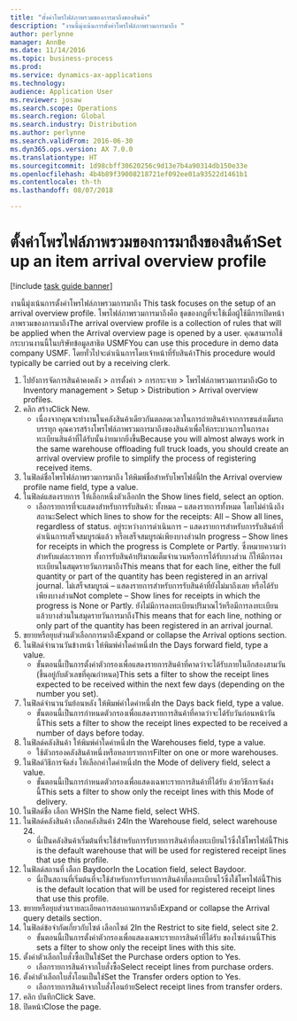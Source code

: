 ```yaml
---
title: "ตั้งค่าโพรไฟล์ภาพรวมของการมาถึงของสินค้า"
description: "งานนี้มุ่งเน้นการตั้งค่าโพรไฟล์ภาพรวมการมาถึง "
author: perlynne
manager: AnnBe
ms.date: 11/14/2016
ms.topic: business-process
ms.prod: 
ms.service: dynamics-ax-applications
ms.technology: 
audience: Application User
ms.reviewer: josaw
ms.search.scope: Operations
ms.search.region: Global
ms.search.industry: Distribution
ms.author: perlynne
ms.search.validFrom: 2016-06-30
ms.dyn365.ops.version: AX 7.0.0
ms.translationtype: HT
ms.sourcegitcommit: 1d98cbff30620256c9d13e7b4a90314db150e33e
ms.openlocfilehash: 4b4b89f39008218721ef092ee01a93522d1461b1
ms.contentlocale: th-th
ms.lasthandoff: 08/07/2018

---
```

# <a name="set-up-an-item-arrival-overview-profile"></a><span data-ttu-id="66bd4-103">ตั้งค่าโพรไฟล์ภาพรวมของการมาถึงของสินค้า</span><span class="sxs-lookup"><span data-stu-id="66bd4-103">Set up an item arrival overview profile</span></span>

[!include [task guide banner](../../includes/task-guide-banner.md)]

<span data-ttu-id="66bd4-104">งานนี้มุ่งเน้นการตั้งค่าโพรไฟล์ภาพรวมการมาถึง </span><span class="sxs-lookup"><span data-stu-id="66bd4-104">This task focuses on the setup of an arrival overview profile.</span></span> <span data-ttu-id="66bd4-105">โพรไฟล์ภาพรวมการมาถึงคือ ชุดของกฎที่จะใช้เมื่อผู้ใช้มีการเปิดหน้าภาพรวมของการมาถึง</span><span class="sxs-lookup"><span data-stu-id="66bd4-105">The arrival overview profile is a collection of rules that will be applied when the Arrival overview page is opened by a user.</span></span> <span data-ttu-id="66bd4-106">คุณสามารถใช้กระบวนงานนี้ในบริษัทข้อมูลสาธิต USMF</span><span class="sxs-lookup"><span data-stu-id="66bd4-106">You can use this procedure in demo data company USMF.</span></span> <span data-ttu-id="66bd4-107">โดยทั่วไปจะดำเนินการโดยเจ้าหน้าที่รับสินค้า</span><span class="sxs-lookup"><span data-stu-id="66bd4-107">This procedure would typically be carried out by a receiving clerk.</span></span>





1. <span data-ttu-id="66bd4-108">ไปยังการจัดการสินค้าคงคลัง > การตั้งค่า > การกระจาย > โพรไฟล์ภาพรวมการมาถึง</span><span class="sxs-lookup"><span data-stu-id="66bd4-108">Go to Inventory management > Setup > Distribution > Arrival overview profiles.</span></span>
2. <span data-ttu-id="66bd4-109">คลิก สร้าง</span><span class="sxs-lookup"><span data-stu-id="66bd4-109">Click New.</span></span>
    * <span data-ttu-id="66bd4-110">เนื่องจากคุณจะทำงานในคลังสินค้าเดียวกันตลอดเวลาในการถ่ายสินค้าจากการขนส่งเต็มรถบรรทุก คุณควรสร้างโพรไฟล์ภาพรวมการมาถึงของสินค้าเพื่อให้กระบวนการในการลงทะเบียนสินค้าที่ได้รับนั้นง่ายมากยิ่งขึ้น</span><span class="sxs-lookup"><span data-stu-id="66bd4-110">Because you will almost always work in the same warehouse offloading full truck loads, you should create an arrival overview profile to simplify the process of registering received items.</span></span>  
3. <span data-ttu-id="66bd4-111">ในฟิลด์ชื่อโพรไฟล์ภาพรวมการมาถึง ให้พิมพ์ชื่อสำหรับโพรไฟล์นี้</span><span class="sxs-lookup"><span data-stu-id="66bd4-111">In the Arrival overview profile name field, type a value.</span></span>
4. <span data-ttu-id="66bd4-112">ในฟิลด์แสดงรายการ ให้เลือกหนึ่งตัวเลือก</span><span class="sxs-lookup"><span data-stu-id="66bd4-112">In the Show lines field, select an option.</span></span>
    * <span data-ttu-id="66bd4-113">เลือกรายการที่จะแสดงสำหรับการรับสินค้า:   ทั้งหมด – แสดงรายการทั้งหมด โดยไม่คำนึงถึงสถานะ</span><span class="sxs-lookup"><span data-stu-id="66bd4-113">Select which lines to show for the receipts:   All – Show all lines, regardless of status.</span></span>   <span data-ttu-id="66bd4-114">อยู่ระหว่างการดำเนินการ – แสดงรายการสำหรับการรับสินค้าที่ดำเนินการเสร็จสมบูรณ์แล้ว หรือเสร็จสมบูรณ์เพียงบางส่วน</span><span class="sxs-lookup"><span data-stu-id="66bd4-114">In progress – Show lines for receipts in which the progress is Complete or Partly.</span></span> <span data-ttu-id="66bd4-115">ซึ่งหมายความว่า สำหรับแต่ละรายการ ทั้งการรับสินค้าปริมาณเต็มจำนวนหรือการได้รับบางส่วน ก็ให้มีการลงทะเบียนในสมุดรายวันการมาถึง</span><span class="sxs-lookup"><span data-stu-id="66bd4-115">This means that for each line, either the full quantity or part of the quantity has been registered in an arrival journal.</span></span>   <span data-ttu-id="66bd4-116">ไม่เสร็จสมบูรณ์ – แสดงรายการสำหรับการรับสินค้าที่ยังไม่มาถึงเลย หรือได้รับเพียงบางส่วน</span><span class="sxs-lookup"><span data-stu-id="66bd4-116">Not complete – Show lines for receipts in which the progress is None or Partly.</span></span> <span data-ttu-id="66bd4-117">ยังไม่มีการลงทะเบียนปริมาณไว้หรือมีการลงทะเบียนแล้วบางส่วนในสมุดรายวันการมาถึง</span><span class="sxs-lookup"><span data-stu-id="66bd4-117">This means that for each line, nothing or only part of the quantity has been registered in an arrival journal.</span></span>  
5. <span data-ttu-id="66bd4-118">ขยายหรือยุบส่วนตัวเลือกการมาถึง</span><span class="sxs-lookup"><span data-stu-id="66bd4-118">Expand or collapse the Arrival options section.</span></span>
6. <span data-ttu-id="66bd4-119">ในฟิลด์จำนวนวันข้างหน้า ให้พิมพ์ค่าใดค่าหนึ่ง</span><span class="sxs-lookup"><span data-stu-id="66bd4-119">In the Days forward field, type a value.</span></span>
    * <span data-ttu-id="66bd4-120">ขั้นตอนนี้เป็นการตั้งค่าตัวกรองเพื่อแสดงรายการสินค้าที่คาดว่าจะได้รับภายในอีกสองสามวัน (ขึ้นอยู่กับตัวเลขที่คุณกำหนด)</span><span class="sxs-lookup"><span data-stu-id="66bd4-120">This sets a filter to show the receipt lines expected to be received within the next few days (depending on the number you set).</span></span>  
7. <span data-ttu-id="66bd4-121">ในฟิลด์จำนวนวันย้อนหลัง ให้พิมพ์ค่าใดค่าหนึ่ง</span><span class="sxs-lookup"><span data-stu-id="66bd4-121">In the Days back field, type a value.</span></span>
    * <span data-ttu-id="66bd4-122">ขั้นตอนนี้เป็นการกำหนดตัวกรองเพื่อแสดงรายการสินค้าที่คาดว่าจะได้รับวันก่อนหน้าวันนี้</span><span class="sxs-lookup"><span data-stu-id="66bd4-122">This sets a filter to show the receipt lines expected to be received a number of days before today.</span></span>  
8. <span data-ttu-id="66bd4-123">ในฟิลด์คลังสินค้า ให้พิมพ์ค่าใดค่าหนึ่ง</span><span class="sxs-lookup"><span data-stu-id="66bd4-123">In the Warehouses field, type a value.</span></span>
    * <span data-ttu-id="66bd4-124">ใช้ตัวกรองคลังสินค้าหนึ่งหรือหลายรายการ</span><span class="sxs-lookup"><span data-stu-id="66bd4-124">Filter on one or more warehouses.</span></span>  
9. <span data-ttu-id="66bd4-125">ในฟิลด์วิธีการจัดส่ง ให้เลือกค่าใดค่าหนึ่ง</span><span class="sxs-lookup"><span data-stu-id="66bd4-125">In the Mode of delivery field, select a value.</span></span>
    * <span data-ttu-id="66bd4-126">ขั้นตอนนี้เป็นการกำหนดตัวกรองเพื่อแสดงเฉพาะรายการสินค้าที่ได้รับ ด้วยวิธีการจัดส่งนี้</span><span class="sxs-lookup"><span data-stu-id="66bd4-126">This sets a filter to show only the receipt lines with this Mode of delivery.</span></span>  
10. <span data-ttu-id="66bd4-127">ในฟิลด์ชื่อ เลือก WHS</span><span class="sxs-lookup"><span data-stu-id="66bd4-127">In the Name field, select WHS.</span></span>
11. <span data-ttu-id="66bd4-128">ในฟิลด์คลังสินค้า เลือกคลังสินค้า 24</span><span class="sxs-lookup"><span data-stu-id="66bd4-128">In the Warehouse field, select warehouse 24.</span></span>
    * <span data-ttu-id="66bd4-129">นี่เป็นคลังสินค้าเริ่มต้นที่จะใช้สำหรับการรับรายการสินค้าที่ลงทะเบียนไว้ซึ่งใช้โพรไฟล์นี้</span><span class="sxs-lookup"><span data-stu-id="66bd4-129">This is the default warehouse that will be used for registered receipt lines that use this profile.</span></span>  
12. <span data-ttu-id="66bd4-130">ในฟิลด์สถานที่ เลือก Baydoor</span><span class="sxs-lookup"><span data-stu-id="66bd4-130">In the Location field, select Baydoor.</span></span>
    * <span data-ttu-id="66bd4-131">นี่เป็นสถานที่เริ่มต้นที่จะใช้สำหรับการรับรายการสินค้าที่ลงทะเบียนไว้ซึ่งใช้โพรไฟล์นี้</span><span class="sxs-lookup"><span data-stu-id="66bd4-131">This is the default location that will be used for registered receipt lines that use this profile.</span></span>  
13. <span data-ttu-id="66bd4-132">ขยายหรือยุบส่วนรายละเอียดการสอบถามการมาถึง</span><span class="sxs-lookup"><span data-stu-id="66bd4-132">Expand or collapse the Arrival query details section.</span></span>
14. <span data-ttu-id="66bd4-133">ในฟิลด์ข้อจำกัดเกี่ยวกับไซต์ เลือกไซต์ 2</span><span class="sxs-lookup"><span data-stu-id="66bd4-133">In the Restrict to site field, select site 2.</span></span>
    * <span data-ttu-id="66bd4-134">ขั้นตอนนี้เป็นการตั้งค่าตัวกรองเพื่อแสดงเฉพาะรายการสินค้าที่ได้รับ ของไซต์งานนี้</span><span class="sxs-lookup"><span data-stu-id="66bd4-134">This sets a filter to show only the receipt lines with this site.</span></span>  
15. <span data-ttu-id="66bd4-135">ตั้งค่าตัวเลือกใบสั่งซื้อเป็นใช่</span><span class="sxs-lookup"><span data-stu-id="66bd4-135">Set the Purchase orders option to Yes.</span></span>
    * <span data-ttu-id="66bd4-136">เลือกรายการสินค้าจากใบสั่งซื้อ</span><span class="sxs-lookup"><span data-stu-id="66bd4-136">Select receipt lines from purchase orders.</span></span>  
16. <span data-ttu-id="66bd4-137">ตั้งค่าตัวเลือกใบสั่งโอนเป็นใช่</span><span class="sxs-lookup"><span data-stu-id="66bd4-137">Set the Transfer orders option to Yes.</span></span>
    * <span data-ttu-id="66bd4-138">เลือกรายการสินค้าจากใบสั่งโอนย้าย</span><span class="sxs-lookup"><span data-stu-id="66bd4-138">Select receipt lines from transfer orders.</span></span>  
17. <span data-ttu-id="66bd4-139">คลิก บันทึก</span><span class="sxs-lookup"><span data-stu-id="66bd4-139">Click Save.</span></span>
18. <span data-ttu-id="66bd4-140">ปิดหน้า</span><span class="sxs-lookup"><span data-stu-id="66bd4-140">Close the page.</span></span>


